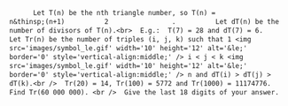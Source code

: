           Let T(n) be the nth triangle number, so T(n) =                n&thinsp;(n+1)          2                .          Let dT(n) be the number of divisors of T(n).<br>  E.g.:  T(7) = 28 and dT(7) = 6.      Let Tr(n) be the number of triples (i, j, k) such that 1 <img src='images/symbol_le.gif' width='10' height='12' alt='&le;' border='0' style='vertical-align:middle;' /> i < j < k <img src='images/symbol_le.gif' width='10' height='12' alt='&le;' border='0' style='vertical-align:middle;' /> n and dT(i) > dT(j) > dT(k).<br />  Tr(20) = 14, Tr(100) = 5772 and Tr(1000) = 11174776.      Find Tr(60 000 000). <br />  Give the last 18 digits of your answer.      